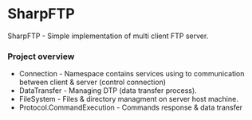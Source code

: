 # SharpFTP 

SharpFTP - Simple implementation of multi client FTP server.

### Project overview
  - Connection - Namespace contains services using to communication between client & server (control connection)
  - DataTransfer - Managing DTP (data transfer process).
  - FileSystem - Files & directory managment on server host machine.
  - Protocol.CommandExecution - Commands response & data transfer 
